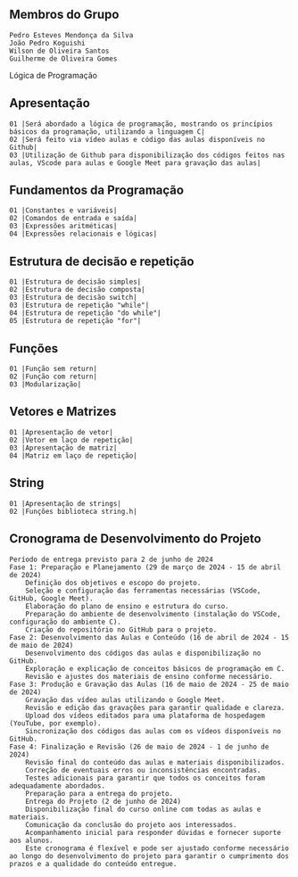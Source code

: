 ## Membros do Grupo
    Pedro Esteves Mendonça da Silva
    João Pedro Koguishi
    Wilson de Oliveira Santos 
    Guilherme de Oliveira Gomes
    
Lógica de Programação

## Apresentação
    01 |Será abordado a lógica de programação, mostrando os princípios básicos da programação, utilizando a linguagem C|
    02 |Será feito via vídeo aulas e código das aulas disponíveis no Github|
    03 |Utilização de Github para disponibilização dos códigos feitos nas aulas, VScode para aulas e Google Meet para gravação das aulas|

## Fundamentos da Programação
    01 |Constantes e variáveis| 
    02 |Comandos de entrada e saída| 
    03 |Expressões aritméticas| 
    04 |Expressões relacionais e lógicas| 

## Estrutura de decisão e repetição
    01 |Estrutura de decisão simples| 
    02 |Estrutura de decisão composta| 
    03 |Estrutura de decisão switch| 
    03 |Estrutura de repetição "while"| 
    04 |Estrutura de repetição "do while"| 
    05 |Estrutura de repetição "for"| 

## Funções 
    01 |Função sem return| 
    02 |Função com return| 
    03 |Modularização| 

## Vetores e Matrizes
    01 |Apresentação de vetor| 
    02 |Vetor em laço de repetição| 
    03 |Apresentação de matriz| 
    04 |Matriz em laço de repetição| 

## String
    01 |Apresentação de strings| 
    02 |Funções biblioteca string.h|

## Cronograma de Desenvolvimento do Projeto
    Período de entrega previsto para 2 de junho de 2024
    Fase 1: Preparação e Planejamento (29 de março de 2024 - 15 de abril de 2024)
        Definição dos objetivos e escopo do projeto.
        Seleção e configuração das ferramentas necessárias (VSCode, GitHub, Google Meet).
        Elaboração do plano de ensino e estrutura do curso.
        Preparação do ambiente de desenvolvimento (instalação do VSCode, configuração do ambiente C).
        Criação do repositório no GitHub para o projeto.
    Fase 2: Desenvolvimento das Aulas e Conteúdo (16 de abril de 2024 - 15 de maio de 2024)
        Desenvolvimento dos códigos das aulas e disponibilização no GitHub.
        Exploração e explicação de conceitos básicos de programação em C.
        Revisão e ajustes dos materiais de ensino conforme necessário.
    Fase 3: Produção e Gravação das Aulas (16 de maio de 2024 - 25 de maio de 2024)
        Gravação das vídeo aulas utilizando o Google Meet.
        Revisão e edição das gravações para garantir qualidade e clareza.
        Upload dos vídeos editados para uma plataforma de hospedagem (YouTube, por exemplo).
        Sincronização dos códigos das aulas com os vídeos disponíveis no GitHub.
    Fase 4: Finalização e Revisão (26 de maio de 2024 - 1 de junho de 2024)
        Revisão final do conteúdo das aulas e materiais disponibilizados.
        Correção de eventuais erros ou inconsistências encontradas.
        Testes adicionais para garantir que todos os conceitos foram adequadamente abordados.
        Preparação para a entrega do projeto.
        Entrega do Projeto (2 de junho de 2024)
        Disponibilização final do curso online com todas as aulas e materiais.
        Comunicação da conclusão do projeto aos interessados.
        Acompanhamento inicial para responder dúvidas e fornecer suporte aos alunos.
        Este cronograma é flexível e pode ser ajustado conforme necessário ao longo do desenvolvimento do projeto para garantir o cumprimento dos prazos e a qualidade do conteúdo entregue.
